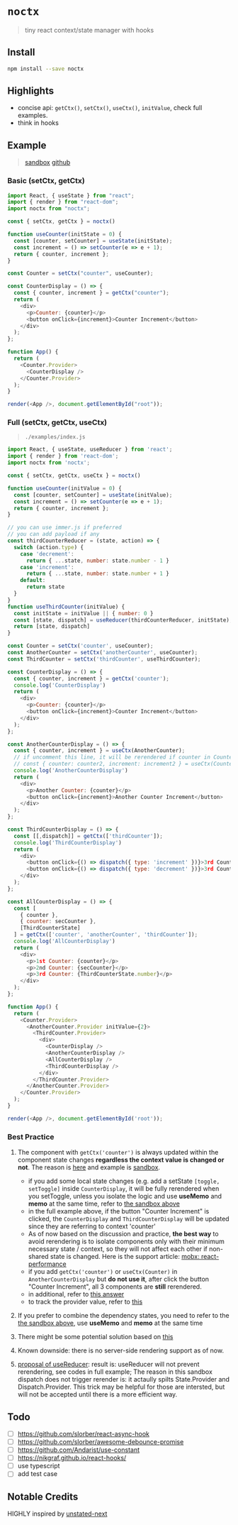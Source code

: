 # `noctx`

> tiny react context/state manager with hooks

## Install

```sh
npm install --save noctx
```

## Highlights

- concise api: `getCtx()`, `setCtx()`, `useCtx()`, `initValue`, check full examples.
- think in hooks

## Example

> [sandbox](https://codesandbox.io/s/noctx-488oo5031x)
> [github](https://github.com/w10036w/noctx)

### Basic (setCtx, getCtx)

```js
import React, { useState } from "react";
import { render } from "react-dom";
import noctx from "noctx";

const { setCtx, getCtx } = noctx()

function useCounter(initState = 0) {
  const [counter, setCounter] = useState(initState);
  const increment = () => setCounter(e => e + 1);
  return { counter, increment };
}

const Counter = setCtx("counter", useCounter);

const CounterDisplay = () => {
  const { counter, increment } = getCtx("counter");
  return (
    <div>
      <p>Counter: {counter}</p>
      <button onClick={increment}>Counter Increment</button>
    </div>
  );
};

function App() {
  return (
    <Counter.Provider>
      <CounterDisplay />
    </Counter.Provider>
  );
}

render(<App />, document.getElementById("root"));
```

### Full (setCtx, getCtx, useCtx)

> `./examples/index.js`

```js
import React, { useState, useReducer } from 'react';
import { render } from 'react-dom';
import noctx from 'noctx';

const { setCtx, getCtx, useCtx } = noctx()

function useCounter(initValue = 0) {
  const [counter, setCounter] = useState(initValue);
  const increment = () => setCounter(e => e + 1);
  return { counter, increment };
}

// you can use immer.js if preferred
// you can add payload if any
const thirdCounterReducer = (state, action) => {
  switch (action.type) {
    case 'decrement':
      return { ...state, number: state.number - 1 }
    case 'increment':
      return { ...state, number: state.number + 1 }
    default:
      return state
  }
}
function useThirdCounter(initValue) {
  const initState = initValue || { number: 0 }
  const [state, dispatch] = useReducer(thirdCounterReducer, initState);
  return [state, dispatch]
}

const Counter = setCtx('counter', useCounter);
const AnotherCounter = setCtx('anotherCounter', useCounter);
const ThirdCounter = setCtx('thirdCounter', useThirdCounter);

const CounterDisplay = () => {
  const { counter, increment } = getCtx('counter');
  console.log('CounterDisplay')
  return (
    <div>
      <p>Counter: {counter}</p>
      <button onClick={increment}>Counter Increment</button>
    </div>
  );
};

const AnotherCounterDisplay = () => {
  const { counter, increment } = useCtx(AnotherCounter);
  // if uncomment this line, it will be rerendered if counter in CounterDisplay changes
  // const { counter: counter2, increment: increment2 } = useCtx(Counter);
  console.log('AnotherCounterDisplay')
  return (
    <div>
      <p>Another Counter: {counter}</p>
      <button onClick={increment}>Another Counter Increment</button>
    </div>
  );
};

const ThirdCounterDisplay = () => {
  const [[,dispatch]] = getCtx(['thirdCounter']);
  console.log('ThirdCounterDisplay')
  return (
    <div>
      <button onClick={() => dispatch({ type: 'increment' })}>3rd Counter Increment</button>
      <button onClick={() => dispatch({ type: 'decrement' })}>3rd Counter Decrement</button>
    </div>
  );
};

const AllCounterDisplay = () => {
  const [
    { counter }, 
    { counter: secCounter }, 
    [ThirdCounterState]
  ] = getCtx(['counter', 'anotherCounter', 'thirdCounter']);
  console.log('AllCounterDisplay')
  return (
    <div>
      <p>1st Counter: {counter}</p>
      <p>2nd Counter: {secCounter}</p>
      <p>3rd Counter: {ThirdCounterState.number}</p>
    </div>
  );
};

function App() {
  return (
    <Counter.Provider>
      <AnotherCounter.Provider initValue={2}>
        <ThirdCounter.Provider>
          <div>
            <CounterDisplay />
            <AnotherCounterDisplay />
            <AllCounterDisplay />
            <ThirdCounterDisplay />
          </div>
        </ThirdCounter.Provider>
      </AnotherCounter.Provider>
    </Counter.Provider>
  );
}

render(<App />, document.getElementById('root'));
```

### Best Practice

1. The component with `getCtx('counter')` is always updated within the component state changes **regardless the context value is changed or not**. The reason is [here](https://github.com/kentcdodds/ama/issues/673#issuecomment-486907432) and example is [sandbox](https://codesandbox.io/s/xj5p774ywz).
  
    - if you add some local state changes (e.g. add a setState `[toggle, setToggle]` inside `CounterDisplay`, it will be fully rerendered when you setToggle, unless you isolate the logic and use **useMemo** and **memo** at the same time, refer to [the sandbox above](https://codesandbox.io/s/xj5p774ywz)
    - in the full example above, if the button "Counter Increment" is clicked, the `CounterDisplay` and `ThirdCounterDisplay` will be updated since they are referring to context 'counter'
    - As of now based on the discussion and practice, **the best way** to avoid rerendering is to isolate components only with their minimum necessary state / context, so they will not affect each other if non-shared state is changed. Here is the support article: [mobx: react-performance](https://mobx.js.org/best/react-performance.html)
    - if you add `getCtx('counter')` or `useCtx(Counter)` in `AnotherCounterDisplay` but **do not use it**, after click the button "Counter Increment", all 3 components are **still** rerendered.
    - in additional, refer to [this answer](https://github.com/jamiebuilds/unstated-next/issues/25#issuecomment-493737782)
    - to track the provider value, refer to [this](https://github.com/jamiebuilds/unstated-next/issues/21#issuecomment-493579227)

2. If you prefer to combine the dependency states, you need to refer to the [the sandbox above](https://codesandbox.io/s/xj5p774ywz), use **useMemo** and **memo** at the same time
3. There might be some potential solution based on [this](https://github.com/facebook/react/issues/15156#issuecomment-474590693)
4. Known downside: there is no server-side rendering support as of now.
5. [proposal of useReducer](https://codesandbox.io/s/62x70vljkn): result is: useReducer will not prevent rerendering, see codes in full example; The reason in this sandbox dispatch does not trigger rerender is: it actaully spilts State.Provider and Dispatch.Provider. This trick may be helpful for those are intersted, but will not be accepted until there is a more efficient way.

## Todo

- [ ] https://github.com/slorber/react-async-hook
- [ ] https://github.com/slorber/awesome-debounce-promise
- [ ] https://github.com/Andarist/use-constant
- [ ] https://nikgraf.github.io/react-hooks/
- [ ] use typescript
- [ ] add test case

## Notable Credits

HIGHLY inspired by [unstated-next](https://github.com/jamiebuilds/unstated-next)